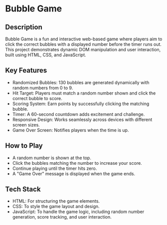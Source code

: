 
# Bubble Game

## Description

Bubble Game is a fun and interactive web-based game where players aim to click the correct bubbles with a displayed number before the timer runs out. This project demonstrates dynamic DOM manipulation and user interaction, built using HTML, CSS, and JavaScript.

## Key Features


- Randomized Bubbles: 130 bubbles are generated dynamically with random numbers from 0 to 9.
- Hit Target: Players must match a random number shown and click the correct bubble to score.
- Scoring System: Earn points by successfully clicking the matching bubble.
- Timer: A 60-second countdown adds excitement and challenge.
- Responsive Design: Works seamlessly across devices with different screen sizes.
- Game Over Screen: Notifies players when the time is up.

## How to Play
- A random number is shown at the top.
- Click the bubbles matching the number to increase your score.
- Continue playing until the timer hits zero.
- A "Game Over" message is displayed when the game ends.

## Tech Stack
- HTML: For structuring the game elements.
- CSS: To style the game layout and design.
- JavaScript: To handle the game logic, including random number generation, score tracking, and user interaction.
